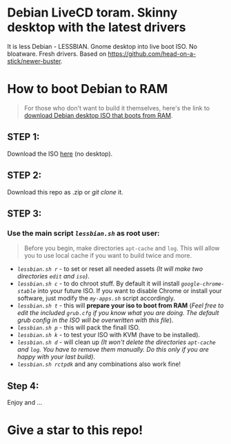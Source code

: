 # Debian LiveCD toram. Skinny desktop with the latest drivers

It is less Debian - LESSBIAN.
Gnome desktop into live boot ISO. No bloatware. Fresh drivers.
Based on https://github.com/head-on-a-stick/newer-buster.

# How to boot Debian to RAM
> For those who don't want to build it themselves, here's the link to [download Debian desktop ISO that boots from RAM](https://github.com/undecoded/lessbian/releases/).
## STEP 1:
Download the ISO [here](https://github.com/Head-on-a-Stick/newer-buster/releases) (no desktop).
## STEP 2:
Download this repo as .zip or _git clone_ it.
## STEP 3:
### Use the main script _`lessbian.sh`_ as root user:
> Before you begin, make directories `apt-cache` and `log`. This will allow you to use local cache if you want to build twice and more.
* _`lessbian.sh r`_ - to set or reset all needed assets _(It will make two directories `edit` and `iso`)_.
* _`lessbian.sh c`_ - to do chroot stuff. By default it will install _`google-chrome-stable`_ into your future ISO. If you want to disable Chrome or install your software, just modify the _`my-apps.sh`_ script accordingly.
* _`lessbian.sh t`_ - this will __prepare your iso to boot from RAM__ (_Feel free to edit the included _`grub.cfg`_ if you know what you are doing. The default grub config in the ISO will be overwritten with this file_).
* _`lessbian.sh p`_ - this will pack the finall ISO.
* _`lessbian.sh k`_ - to test your ISO with KVM (have to be installed).
* _`lessbian.sh d`_ - will clean up _(It won't delete the directories `apt-cache` and `log`. You have to remove them manually. Do this only if you are happy with your last build)_.
* _`lessbian.sh rctpdk`_ and any combinations also work fine!
## Step 4:
Enjoy and ...
# Give a star to this repo!
